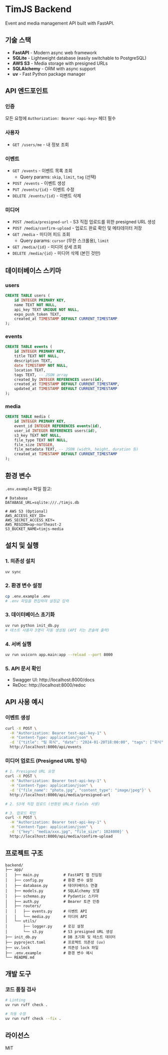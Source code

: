 # TimJS Backend

Event and media management API built with FastAPI.

## 기술 스택

- **FastAPI** - Modern async web framework
- **SQLite** - Lightweight database (easily switchable to PostgreSQL)
- **AWS S3** - Media storage with presigned URLs
- **SQLAlchemy** - ORM with async support
- **uv** - Fast Python package manager

## API 엔드포인트

### 인증

모든 요청에 `Authorization: Bearer <api-key>` 헤더 필수

### 사용자

- `GET /users/me` - 내 정보 조회

### 이벤트

- `GET /events` - 이벤트 목록 조회
  - Query params: `skip`, `limit`, `tag` (선택)
- `POST /events` - 이벤트 생성
- `PUT /events/{id}` - 이벤트 수정
- `DELETE /events/{id}` - 이벤트 삭제

### 미디어

- `POST /media/presigned-url` - S3 직접 업로드를 위한 presigned URL 생성
- `POST /media/confirm-upload` - 업로드 완료 확인 및 메타데이터 저장
- `GET /media` - 미디어 피드 조회
  - Query params: `cursor` (무한 스크롤용), `limit`
- `GET /media/{id}` - 미디어 상세 조회
- `DELETE /media/{id}` - 미디어 삭제 (본인 것만)

## 데이터베이스 스키마

### users

```sql
CREATE TABLE users (
    id INTEGER PRIMARY KEY,
    name TEXT NOT NULL,
    api_key TEXT UNIQUE NOT NULL,
    expo_push_token TEXT,
    created_at TIMESTAMP DEFAULT CURRENT_TIMESTAMP
);
```

### events

```sql
CREATE TABLE events (
    id INTEGER PRIMARY KEY,
    title TEXT NOT NULL,
    description TEXT,
    date TIMESTAMP NOT NULL,
    location TEXT,
    tags TEXT, -- JSON array
    created_by INTEGER REFERENCES users(id),
    created_at TIMESTAMP DEFAULT CURRENT_TIMESTAMP,
    updated_at TIMESTAMP DEFAULT CURRENT_TIMESTAMP
);
```

### media

```sql
CREATE TABLE media (
    id INTEGER PRIMARY KEY,
    event_id INTEGER REFERENCES events(id),
    user_id INTEGER REFERENCES users(id),
    s3_key TEXT NOT NULL,
    file_type TEXT NOT NULL,
    file_size INTEGER,
    file_metadata TEXT, -- JSON (width, height, duration 등)
    created_at TIMESTAMP DEFAULT CURRENT_TIMESTAMP
);
```

## 환경 변수

`.env.example` 파일 참고:

```env
# Database
DATABASE_URL=sqlite:///./timjs.db

# AWS S3 (Optional)
AWS_ACCESS_KEY_ID=
AWS_SECRET_ACCESS_KEY=
AWS_REGION=ap-northeast-2
S3_BUCKET_NAME=timjs-media
```

## 설치 및 실행

### 1. 의존성 설치

```bash
uv sync
```

### 2. 환경 변수 설정

```bash
cp .env.example .env
# .env 파일을 편집하여 설정값 입력
```

### 3. 데이터베이스 초기화

```bash
uv run python init_db.py
# 테스트 사용자 3명이 자동 생성됨 (API 키는 콘솔에 출력)
```

### 4. 서버 실행

```bash
uv run uvicorn app.main:app --reload --port 8000
```

### 5. API 문서 확인

- Swagger UI: http://localhost:8000/docs
- ReDoc: http://localhost:8000/redoc

## API 사용 예시

### 이벤트 생성

```bash
curl -X POST \
  -H "Authorization: Bearer test-api-key-1" \
  -H "Content-Type: application/json" \
  -d '{"title": "팀 회식", "date": "2024-01-20T18:00:00", "tags": ["회식", "저녁"]}' \
  http://localhost:8000/api/events
```

### 미디어 업로드 (Presigned URL 방식)

```bash
# 1. Presigned URL 요청
curl -X POST \
  -H "Authorization: Bearer test-api-key-1" \
  -H "Content-Type: application/json" \
  -d '{"file_name": "photo.jpg", "content_type": "image/jpeg"}' \
  http://localhost:8000/api/media/presigned-url

# 2. S3에 직접 업로드 (반환된 URL과 fields 사용)

# 3. 업로드 확인
curl -X POST \
  -H "Authorization: Bearer test-api-key-1" \
  -H "Content-Type: application/json" \
  -d '{"key": "media/xxx.jpg", "file_size": 1024000}' \
  http://localhost:8000/api/media/confirm-upload
```

## 프로젝트 구조

```
backend/
├── app/
│   ├── main.py           # FastAPI 앱 진입점
│   ├── config.py         # 환경 변수 설정
│   ├── database.py       # 데이터베이스 연결
│   ├── models.py         # SQLAlchemy 모델
│   ├── schemas.py        # Pydantic 스키마
│   ├── auth.py           # Bearer 토큰 인증
│   ├── routers/
│   │   ├── events.py     # 이벤트 API
│   │   └── media.py      # 미디어 API
│   └── utils/
│       ├── logger.py     # 로깅 설정
│       └── s3.py         # S3 presigned URL 생성
├── init_db.py            # DB 초기화 및 테스트 데이터
├── pyproject.toml        # 프로젝트 의존성 (uv)
├── uv.lock               # 의존성 lock 파일
├── .env.example          # 환경 변수 예시
└── README.md
```

## 개발 도구

### 코드 품질 검사

```bash
# Linting
uv run ruff check .

# 자동 수정
uv run ruff check --fix .
```

## 라이선스

MIT
